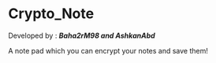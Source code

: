 # Crypto_Note
Developed by : ___Baha2rM98 and AshkanAbd___

A note pad which you can encrypt your notes and save them!
